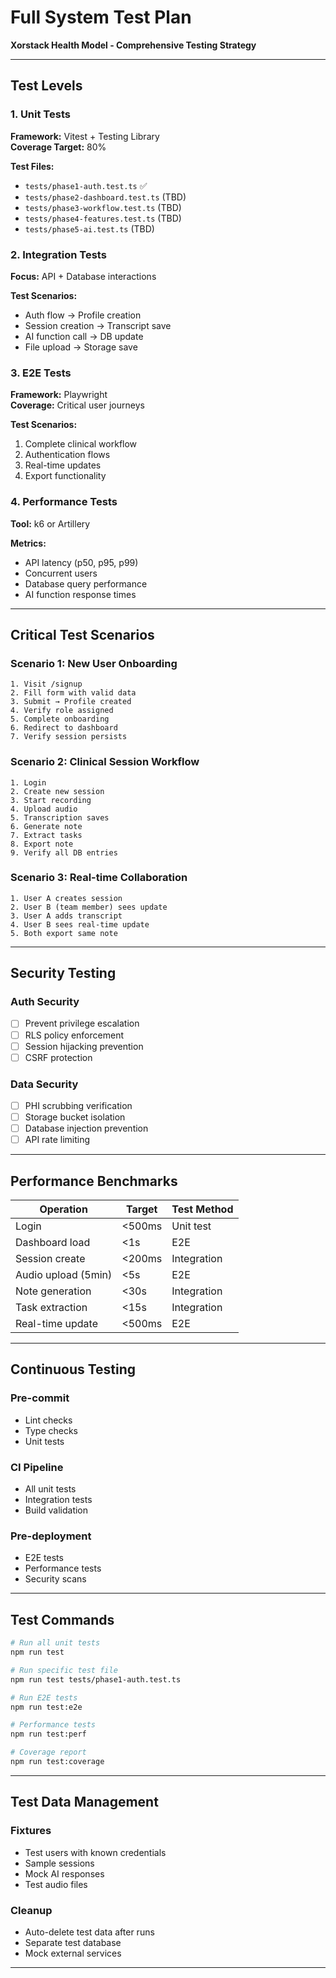 # Full System Test Plan
**Xorstack Health Model - Comprehensive Testing Strategy**

---

## Test Levels

### 1. Unit Tests
**Framework:** Vitest + Testing Library  
**Coverage Target:** 80%

**Test Files:**
- `tests/phase1-auth.test.ts` ✅
- `tests/phase2-dashboard.test.ts` (TBD)
- `tests/phase3-workflow.test.ts` (TBD)
- `tests/phase4-features.test.ts` (TBD)
- `tests/phase5-ai.test.ts` (TBD)

### 2. Integration Tests
**Focus:** API + Database interactions

**Test Scenarios:**
- Auth flow → Profile creation
- Session creation → Transcript save
- AI function call → DB update
- File upload → Storage save

### 3. E2E Tests
**Framework:** Playwright  
**Coverage:** Critical user journeys

**Test Scenarios:**
1. Complete clinical workflow
2. Authentication flows
3. Real-time updates
4. Export functionality

### 4. Performance Tests
**Tool:** k6 or Artillery

**Metrics:**
- API latency (p50, p95, p99)
- Concurrent users
- Database query performance
- AI function response times

---

## Critical Test Scenarios

### Scenario 1: New User Onboarding
```
1. Visit /signup
2. Fill form with valid data
3. Submit → Profile created
4. Verify role assigned
5. Complete onboarding
6. Redirect to dashboard
7. Verify session persists
```

### Scenario 2: Clinical Session Workflow
```
1. Login
2. Create new session
3. Start recording
4. Upload audio
5. Transcription saves
6. Generate note
7. Extract tasks
8. Export note
9. Verify all DB entries
```

### Scenario 3: Real-time Collaboration
```
1. User A creates session
2. User B (team member) sees update
3. User A adds transcript
4. User B sees real-time update
5. Both export same note
```

---

## Security Testing

### Auth Security
- [ ] Prevent privilege escalation
- [ ] RLS policy enforcement
- [ ] Session hijacking prevention
- [ ] CSRF protection

### Data Security
- [ ] PHI scrubbing verification
- [ ] Storage bucket isolation
- [ ] Database injection prevention
- [ ] API rate limiting

---

## Performance Benchmarks

| Operation | Target | Test Method |
|-----------|--------|-------------|
| Login | <500ms | Unit test |
| Dashboard load | <1s | E2E |
| Session create | <200ms | Integration |
| Audio upload (5min) | <5s | E2E |
| Note generation | <30s | Integration |
| Task extraction | <15s | Integration |
| Real-time update | <500ms | E2E |

---

## Continuous Testing

### Pre-commit
- Lint checks
- Type checks
- Unit tests

### CI Pipeline
- All unit tests
- Integration tests
- Build validation

### Pre-deployment
- E2E tests
- Performance tests
- Security scans

---

## Test Commands

```bash
# Run all unit tests
npm run test

# Run specific test file
npm run test tests/phase1-auth.test.ts

# Run E2E tests
npm run test:e2e

# Performance tests
npm run test:perf

# Coverage report
npm run test:coverage
```

---

## Test Data Management

### Fixtures
- Test users with known credentials
- Sample sessions
- Mock AI responses
- Test audio files

### Cleanup
- Auto-delete test data after runs
- Separate test database
- Mock external services

---
